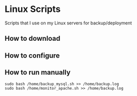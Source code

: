 # Linux Scripts
Scripts that I use on my Linux servers for backup/deployment

## How to download
## How to configure

## How to run manually

```shell
sudo bash /home/backup_mysql.sh >> /home/backup.log
sudo bash /home/monitor_apache.sh >> /home/backup.log
```
